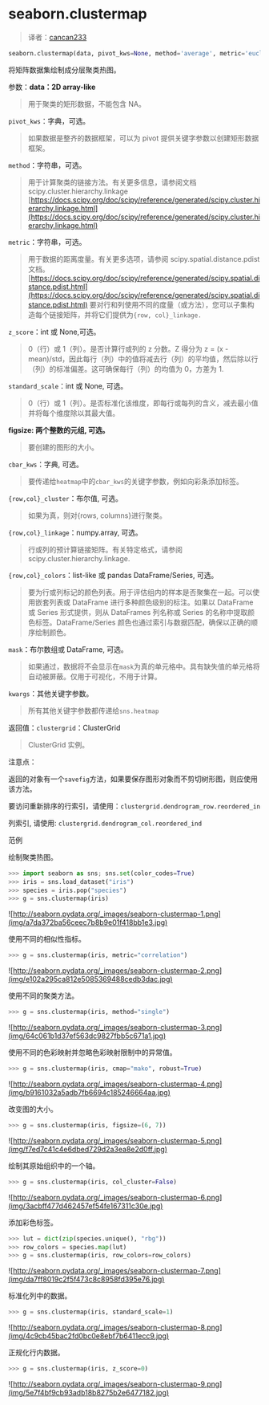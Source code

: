 # seaborn.clustermap

> 译者：[cancan233](https://github.com/cancan233)

```py
seaborn.clustermap(data, pivot_kws=None, method='average', metric='euclidean', z_score=None, standard_scale=None, figsize=None, cbar_kws=None, row_cluster=True, col_cluster=True, row_linkage=None, col_linkage=None, row_colors=None, col_colors=None, mask=None, **kwargs)
```

将矩阵数据集绘制成分层聚类热图。

参数：**data：2D array-like**

> 用于聚类的矩形数据，不能包含 NA。

`pivot_kws`：字典，可选。

> 如果数据是整齐的数据框架，可以为 pivot 提供关键字参数以创建矩形数据框架。

`method`：字符串，可选。

> 用于计算聚类的链接方法。有关更多信息，请参阅文档 scipy.cluster.hierarchy.linkage [https://docs.scipy.org/doc/scipy/reference/generated/scipy.cluster.hierarchy.linkage.html](https://docs.scipy.org/doc/scipy/reference/generated/scipy.cluster.hierarchy.linkage.html)

`metric`：字符串，可选。

> 用于数据的距离度量。有关更多选项，请参阅 scipy.spatial.distance.pdist 文档。 [https://docs.scipy.org/doc/scipy/reference/generated/scipy.spatial.distance.pdist.html](https://docs.scipy.org/doc/scipy/reference/generated/scipy.spatial.distance.pdist.html) 要对行和列使用不同的度量（或方法），您可以子集构造每个链接矩阵，并将它们提供为`{row, col}_linkage.`

`z_score`：int 或 None,可选。

> 0（行）或 1（列）。是否计算行或列的 z 分数。Z 得分为 z = (x - mean)/std，因此每行（列）中的值将减去行（列）的平均值，然后除以行（列）的标准偏差。这可确保每行（列）的均值为 0，方差为 1.

`standard_scale`：int 或 None, 可选。

> 0（行）或 1（列）。是否标准化该维度，即每行或每列的含义，减去最小值并将每个维度除以其最大值。

**figsize: 两个整数的元组, 可选。**

> 要创建的图形的大小。

`cbar_kws`：字典, 可选。

> 要传递给`heatmap`中的`cbar_kws`的关键字参数，例如向彩条添加标签。

`{row,col}_cluster`：布尔值, 可选。

> 如果为真，则对{rows, columns}进行聚类。

`{row,col}_linkage`：numpy.array, 可选。

> 行或列的预计算链接矩阵。有关特定格式，请参阅 scipy.cluster.hierarchy.linkage.

`{row,col}_colors`：list-like 或 pandas DataFrame/Series, 可选。

> 要为行或列标记的颜色列表。用于评估组内的样本是否聚集在一起。可以使用嵌套列表或 DataFrame 进行多种颜色级别的标注。如果以 DataFrame 或 Series 形式提供，则从 DataFrames 列名称或 Series 的名称中提取颜色标签。DataFrame/Series 颜色也通过索引与数据匹配，确保以正确的顺序绘制颜色。

`mask`：布尔数组或 DataFrame, 可选。

> 如果通过，数据将不会显示在`mask`为真的单元格中。具有缺失值的单元格将自动被屏蔽。仅用于可视化，不用于计算。

`kwargs`：其他关键字参数。

> 所有其他关键字参数都传递给`sns.heatmap`


返回值：`clustergrid`：ClusterGrid

> ClusterGrid 实例。



注意点：

返回的对象有一个`savefig`方法，如果要保存图形对象而不剪切树形图，则应使用该方法。

要访问重新排序的行索引，请使用：`clustergrid.dendrogram_row.reordered_in`

列索引, 请使用: `clustergrid.dendrogram_col.reordered_ind`

范例

绘制聚类热图。

```py
>>> import seaborn as sns; sns.set(color_codes=True)
>>> iris = sns.load_dataset("iris")
>>> species = iris.pop("species")
>>> g = sns.clustermap(iris)

```

![http://seaborn.pydata.org/_images/seaborn-clustermap-1.png](img/a7da372ba56ceec7b8b9e01f418bb1e3.jpg)

使用不同的相似性指标。

```py
>>> g = sns.clustermap(iris, metric="correlation")

```

![http://seaborn.pydata.org/_images/seaborn-clustermap-2.png](img/e102a295ca812e5085369488cedb3dac.jpg)

使用不同的聚类方法。

```py
>>> g = sns.clustermap(iris, method="single")

```

![http://seaborn.pydata.org/_images/seaborn-clustermap-3.png](img/64c061b1d37ef563dc9827fbb5c671a1.jpg)

使用不同的色彩映射并忽略色彩映射限制中的异常值。

```py
>>> g = sns.clustermap(iris, cmap="mako", robust=True)

```

![http://seaborn.pydata.org/_images/seaborn-clustermap-4.png](img/b9161032a5adb7fb6694c185246664aa.jpg)

改变图的大小。

```py
>>> g = sns.clustermap(iris, figsize=(6, 7))

```

![http://seaborn.pydata.org/_images/seaborn-clustermap-5.png](img/f7ed7c41c4e6dbed729d2a3ea8e2d0ff.jpg)

绘制其原始组织中的一个轴。

```py
>>> g = sns.clustermap(iris, col_cluster=False)

```

![http://seaborn.pydata.org/_images/seaborn-clustermap-6.png](img/3acbff477d462457ef54fe167311c30e.jpg)

添加彩色标签。

```py
>>> lut = dict(zip(species.unique(), "rbg"))
>>> row_colors = species.map(lut)
>>> g = sns.clustermap(iris, row_colors=row_colors)

```

![http://seaborn.pydata.org/_images/seaborn-clustermap-7.png](img/da7ff8019c2f5f473c8c8958fd395e76.jpg)

标准化列中的数据。

```py
>>> g = sns.clustermap(iris, standard_scale=1)

```

![http://seaborn.pydata.org/_images/seaborn-clustermap-8.png](img/4c9cb45bac2fd0bc0e8ebf7b6411ecc9.jpg)

正规化行内数据。

```py
>>> g = sns.clustermap(iris, z_score=0)

```

![http://seaborn.pydata.org/_images/seaborn-clustermap-9.png](img/5e7f4bf9cb93adb18b8275b2e6477182.jpg)
